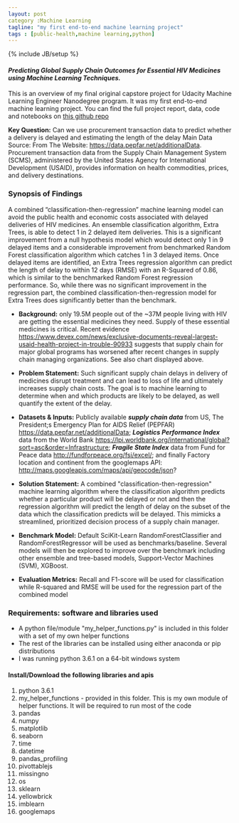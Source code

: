 ```yaml
---
layout: post
category :Machine Learning
tagline: "my first end-to-end machine learning project"
tags : [public-health,machine learning,python]
---
```

{% include JB/setup %}



#### *Predicting Global Supply Chain Outcomes for Essential HIV Medicines using Machine Learning Techniques.*

This is an overview of my final original capstore project for Udacity Machine Learning Engineer Nanodegree program. It was my first end-to-end machine learning project. You can find the full project report, data, code and notebooks on <a href="https://github.com/tichmangono/capstone_project">this github repo</a>

**Key Question:** Can we use procurement transaction data to predict whether a delivery is delayed and estimating the length of the delay
Main Data Source: From The Website: https://data.pepfar.net/additionalData. Procurement transaction data from the Supply Chain Management System (SCMS), administered by the United States Agency for International Development (USAID), provides information on health commodities, prices, and delivery destinations.

### Synopsis of Findings
A combined “classification-then-regression” machine learning model can avoid the public health and economic costs associated with delayed deliveries of HIV medicines.
 An ensemble classification algorithm, Extra Trees, is able to detect 1 in 2 delayed item deliveries. This is a significant improvement from a null hypothesis model which would 
 detect only 1 in 9 delayed items and a considerable improvement from benchmarked Random Forest classification algorithm which catches 1 in 3 delayed items. Once delayed items are 
 identified, an Extra Trees regression algorithm can predict the length of delay to within 12 days (RMSE) with an R-Squared of 0.86, which is similar to the benchmarked Random Forest
 regression performance. So, while there was no significant improvement in the regression part, the combined classification-then-regression model for Extra Trees does significantly 
 better than the benchmark.

- **Background:** only 19.5M people out of the ~37M people living with HIV are getting the essential medicines they need. Supply of these essential medicines is critical. Recent evidence https://www.devex.com/news/exclusive-documents-reveal-largest-usaid-health-project-in-trouble-90933 suggests that supply chain for major global programs has worsened after recent changes in supply chain managing organizations. See also chart displayed above.  


- **Problem Statement:** Such significant supply chain delays in delivery of medicines disrupt treatment and can lead to loss of life and ultimately increases supply chain costs. The goal is to machine learning to determine when and which products are likely to be delayed, as well quantify the extent of the delay. 



- **Datasets & Inputs:** Publicly available ***supply chain data*** from US, The President;s Emergency Plan for AIDS Relief (PEPFAR) https://data.pepfar.net/additionalData; ***Logistics Performance Index*** data from the World Bank https://lpi.worldbank.org/international/global?sort=asc&order=Infrastructure;   ***Fragile State Index*** data from Fund for Peace data http://fundforpeace.org/fsi/excel/; and finally Factory location and continent from the googlemaps API: http://maps.googleapis.com/maps/api/geocode/json?



- **Solution Statement:** A combined "classification-then-regression" machine learning algorithm where the classification algorithm predicts whether a particular product will be delayed or not and then the regression algorithm will predict the length of delay on the subset of the data which the classification predicts will be delayed. This mimicks a streamlined, prioritized decision process of a supply chain manager. 



- **Benchmark Model:** Default SciKit-Learn RandomForestClassifier and RandomForestRegressor will be used as benchmarks/baseline. Several models will then be explored to improve over the benchmark including other ensemble and tree-based models, Support-Vector Machines (SVM), XGBoost.  



- **Evaluation Metrics:** Recall and F1-score will be used for classification while R-squared and RMSE will be used for the regression part of the combined model  



### Requirements: software and libraries used
- A python file/module "my_helper_functions.py" is included in this folder with a set of my own helper functions
- The rest of the libraries can be installed using either anaconda or pip distributions
- I was running python 3.6.1 on a 64-bit windows system

#### Install/Download the following libraries and apis 
1. python 3.6.1 
2. my_helper_functions - provided in this folder. This is my own module of helper functions. It will be required to run most of the code
3. pandas
4. numpy
5. matplotlib
6. seaborn
7. time
8. datetime
9. pandas_profiling
10. pivottablejs
11. missingno
12. os
13. sklearn
14. yellowbrick
15. imblearn
16. googlemaps
